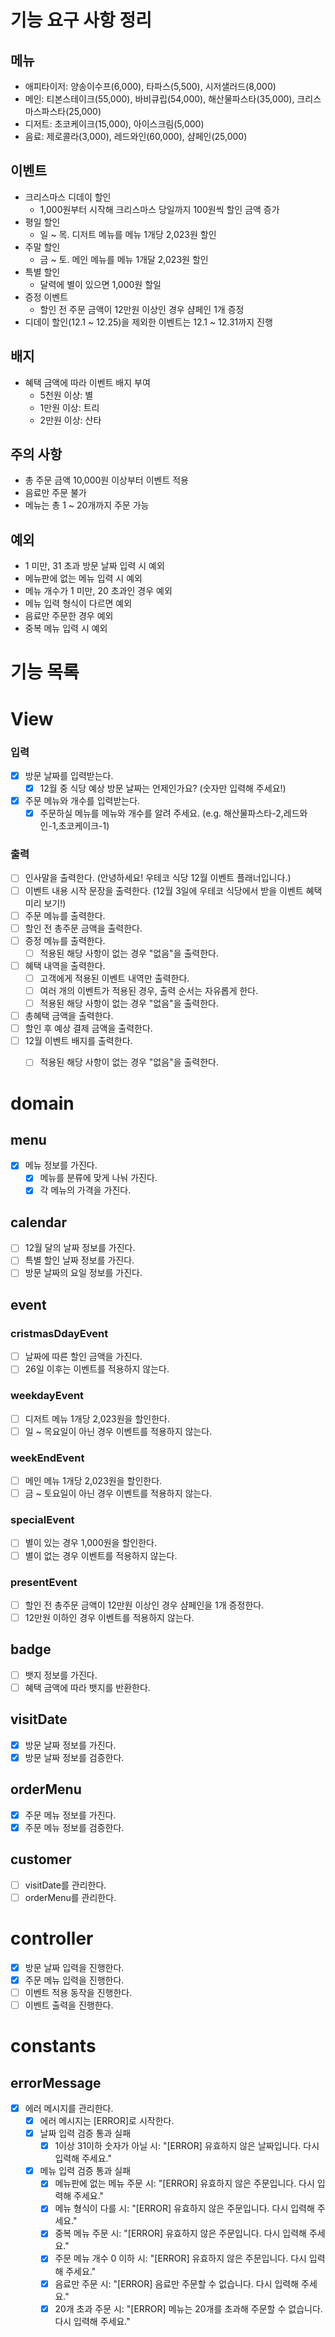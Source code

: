 # 기능 요구 사항 정리
## 메뉴
- 애피타이저: 양송이수프(6,000), 타파스(5,500), 시저샐러드(8,000)
- 메인: 티본스테이크(55,000), 바비큐립(54,000), 해산물파스타(35,000), 크리스마스파스타(25,000)
- 디저트: 초코케이크(15,000), 아이스크림(5,000)
- 음료: 제로콜라(3,000), 레드와인(60,000), 샴페인(25,000)

## 이벤트
- 크리스마스 디데이 할인
  - 1,000원부터 시작해 크리스마스 당일까지 100원씩 할인 금액 증가
- 평일 할인
  - 일 ~ 목. 디저트 메뉴를 메뉴 1개당 2,023원 할인
- 주말 할인
  - 금 ~ 토. 메인 메뉴를 메뉴 1개달 2,023원 할인
- 특별 할인
  - 달력에 별이 있으면 1,000원 할일
- 증정 이벤트
  - 할인 전 주문 금액이 12만원 이상인 경우 샴페인 1개 증정
- 디데이 할인(12.1 ~ 12.25)을 제외한 이벤트는 12.1 ~ 12.31까지 진행

## 배지
- 혜택 금액에 따라 이벤트 배지 부여
  - 5천원 이상: 별
  - 1만원 이상: 트리
  - 2만원 이상: 산타

## 주의 사항
- 총 주문 금액 10,000원 이상부터 이벤트 적용
- 음료만 주문 불가
- 메뉴는 총 1 ~ 20개까지 주문 가능

## 예외
- 1 미만, 31 초과 방문 날짜 입력 시 예외
- 메뉴판에 없는 메뉴 입력 시 예외
- 메뉴 개수가 1 미만, 20 초과인 경우 예외
- 메뉴 입력 형식이 다르면 예외
- 음료만 주문한 경우 예외
- 중복 메뉴 입력 시 예외

# 기능 목록

# View
### 입력
- [X] 방문 날짜를 입력받는다.
  - [X] 12월 중 식당 예상 방문 날짜는 언제인가요? (숫자만 입력해 주세요!)
- [X] 주문 메뉴와 개수를 입력받는다.
  - [X] 주문하실 메뉴를 메뉴와 개수를 알려 주세요. (e.g. 해산물파스타-2,레드와인-1,초코케이크-1)

### 출력
- [ ] 인사말을 출력한다. (안녕하세요! 우테코 식당 12월 이벤트 플래너입니다.)
- [ ] 이벤트 내용 시작 문장을 출력한다. (12월 3일에 우테코 식당에서 받을 이벤트 혜택 미리 보기!)
- [ ] 주문 메뉴를 출력한다.
- [ ] 할인 전 총주문 금액을 출력한다.
- [ ] 증정 메뉴를 출력한다.
  - [ ] 적용된 해당 사항이 없는 경우 "없음"을 출력한다.
- [ ] 혜택 내역을 출력한다.
  - [ ] 고객에게 적용된 이벤트 내역만 출력한다.
  - [ ] 여러 개의 이벤트가 적용된 경우, 출력 순서는 자유롭게 한다.
  - [ ] 적용된 해당 사항이 없는 경우 "없음"을 출력한다.
- [ ] 총혜택 금액을 출력한다.
- [ ] 할인 후 예상 결제 금액을 출력한다.
- [ ] 12월 이벤트 배지를 출력한다.
  - [ ] 적용된 해당 사항이 없는 경우 "없음"을 출력한다.


# domain
## menu
- [X] 메뉴 정보를 가진다.
  - [X] 메뉴를 분류에 맞게 나눠 가진다.
  - [X] 각 메뉴의 가격을 가진다.

## calendar
- [ ] 12월 달의 날짜 정보를 가진다.
- [ ] 특별 할인 날짜 정보를 가진다.
- [ ] 방문 날짜의 요일 정보를 가진다.

## event
### cristmasDdayEvent
- [ ] 날짜에 따른 할인 금액을 가진다.
- [ ] 26일 이후는 이벤트를 적용하지 않는다.

### weekdayEvent
- [ ] 디저트 메뉴 1개당 2,023원을 할인한다.
- [ ] 일 ~ 목요일이 아닌 경우 이벤트를 적용하지 않는다.

### weekEndEvent
- [ ] 메인 메뉴 1개당 2,023원을 할인한다.
- [ ] 금 ~ 토요일이 아닌 경우 이벤트를 적용하지 않는다.

### specialEvent
- [ ] 별이 있는 경우 1,000원을 할인한다.
- [ ] 별이 없는 경우 이벤트를 적용하지 않는다.

### presentEvent
- [ ] 할인 전 총주문 금액이 12만원 이상인 경우 샴페인을 1개 증정한다.
- [ ] 12만원 이하인 경우 이벤트를 적용하지 않는다.

## badge
- [ ] 뱃지 정보를 가진다.
- [ ] 혜택 금액에 따라 뱃지를 반환한다.

## visitDate
- [X] 방문 날짜 정보를 가진다.
- [X] 방문 날짜 정보를 검증한다.

## orderMenu
- [X] 주문 메뉴 정보를 가진다.
- [X] 주문 메뉴 정보를 검증한다.

## customer
- [ ] visitDate를 관리한다.
- [ ] orderMenu를 관리한다.

# controller
- [X] 방문 날짜 입력을 진행한다.
- [X] 주문 메뉴 입력을 진행한다.
- [ ] 이벤트 적용 동작을 진행한다.
- [ ] 이벤트 출력을 진행한다.

# constants
## errorMessage
- [X] 에러 메시지를 관리한다. 
  - [X] 에러 메시지는 [ERROR]로 시작한다.
  - [X] 날짜 입력 검증 통과 실패 
    - [X] 1이상 31이하 숫자가 아닐 시: "[ERROR] 유효하지 않은 날짜입니다. 다시 입력해 주세요."
  - [X] 메뉴 입력 검증 통과 실패
    - [X] 메뉴판에 없는 메뉴 주문 시: "[ERROR] 유효하지 않은 주문입니다. 다시 입력해 주세요."
    - [X] 메뉴 형식이 다를 시: "[ERROR] 유효하지 않은 주문입니다. 다시 입력해 주세요."
    - [X] 중복 메뉴 주문 시: "[ERROR] 유효하지 않은 주문입니다. 다시 입력해 주세요."
    - [X] 주문 메뉴 개수 0 이하 시:  "[ERROR] 유효하지 않은 주문입니다. 다시 입력해 주세요."
    - [X] 음료만 주문 시: "[ERROR] 음료만 주문할 수 없습니다. 다시 입력해 주세요." 
    - [X] 20개 초과 주문 시: "[ERROR] 메뉴는 20개를 초과해 주문할 수 없습니다. 다시 입력해 주세요."
